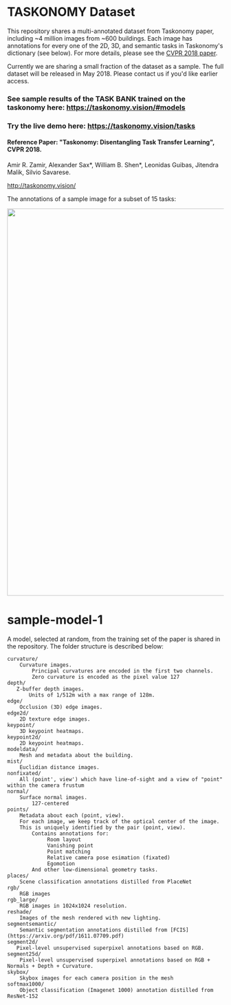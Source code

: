

# TASKONOMY Dataset 

This repository shares a multi-annotated dataset from Taskonomy paper, including ~4 million images from ~600 buildings. Each image has annotations for every one of the 2D, 3D, and semantic tasks in Taskonomy's dictionary (see below). For more details, please see the [CVPR 2018 paper](http://taskonomy.vision/#paper).

Currently we are sharing a small fraction of the dataset as a sample. The full dataset will be released in May 2018. Please contact us if you'd like earlier access.

### See sample results of the TASK BANK trained on the taskonomy here: https://taskonomy.vision/#models
### Try the live demo here: https://taskonomy.vision/tasks
#### Reference Paper: "Taskonomy: Disentangling Task Transfer Learning", CVPR 2018.
Amir R. Zamir, Alexander Sax*, William B. Shen*, Leonidas Guibas, Jitendra Malik, Silvio Savarese. 

http://taskonomy.vision/ 

 
The annotations of a sample image for a subset of 15 tasks:
<div align="center">
  <img src="http://taskonomy.vision/static/images/dataset_thumbnail.png"  width="900px" />
</div>


# sample-model-1
A model, selected at random, from the training set of the paper is shared in the repository. The folder structure is described below:

  
```
curvature/
    Curvature images. 
        Principal curvatures are encoded in the first two channels.
        Zero curvature is encoded as the pixel value 127
depth/
   Z-buffer depth images.
       Units of 1/512m with a max range of 128m.
edge/
    Occlusion (3D) edge images.
edge2d/ 
    2D texture edge images.
keypoint/
    3D keypoint heatmaps.
keypoint2d/
    2D keypoint heatmaps.
modeldata/
    Mesh and metadata about the building.
mist/
    Euclidian distance images.
nonfixated/
    All (point', view') which have line-of-sight and a view of "point" within the camera frustum
normal/
    Surface normal images.
        127-centered
points/
    Metadata about each (point, view).
    For each image, we keep track of the optical center of the image.
    This is uniquely identified by the pair (point, view).
        Contains annotations for:
             Room layout
             Vanishing point
             Point matching
             Relative camera pose esimation (fixated)
             Egomotion
        And other low-dimensional geometry tasks. 
places/
    Scene classification annotations distilled from PlaceNet
rgb/
    RGB images
rgb_large/
    RGB images in 1024x1024 resolution.
reshade/
    Images of the mesh rendered with new lighting.
segmentsemantic/
    Semantic segmentation annotations distilled from [FCIS](https://arxiv.org/pdf/1611.07709.pdf)
segment2d/
   Pixel-level unsupervised superpixel annotations based on RGB.
segment25d/
    Pixel-level unsupervised superpixel annotations based on RGB + Normals + Depth + Curvature.
skybox/
    Skybox images for each camera position in the mesh
softmax1000/
    Object classification (Imagenet 1000) annotation distilled from ResNet-152
```

